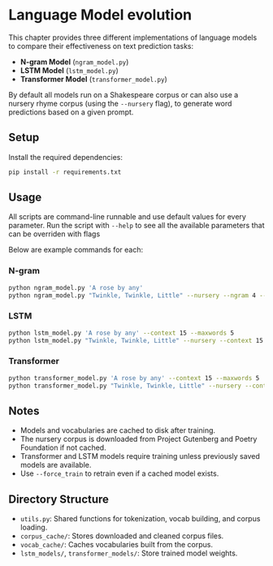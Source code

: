 # Language Model evolution

This chapter provides three different implementations of language models to compare their effectiveness on text prediction tasks:

- **N-gram Model** (`ngram_model.py`)
- **LSTM Model** (`lstm_model.py`)
- **Transformer Model** (`transformer_model.py`)

By default all models run on a Shakespeare corpus or can also use a nursery rhyme corpus (using the `--nursery` flag), to generate word predictions based on a given prompt.

## Setup

Install the required dependencies:

```bash
pip install -r requirements.txt
```

## Usage

All scripts are command-line runnable and use default values for every parameter. Run the script with `--help` to see all the available parameters that can be overriden with flags

Below are example commands for each:

### N-gram

```bash
python ngram_model.py 'A rose by any'
python ngram_model.py "Twinkle, Twinkle, Little" --nursery --ngram 4 --topk 5
```

### LSTM

```bash
python lstm_model.py 'A rose by any' --context 15 --maxwords 5
python lstm_model.py "Twinkle, Twinkle, Little" --nursery --context 15 --epochs 10 --maxwords 5
```

### Transformer

```bash
python transformer_model.py 'A rose by any' --context 15 --maxwords 5
python transformer_model.py "Twinkle, Twinkle, Little" --nursery --context 15 --epochs 5 --maxwords 5
```

## Notes

- Models and vocabularies are cached to disk after training.
- The nursery corpus is downloaded from Project Gutenberg and Poetry Foundation if not cached.
- Transformer and LSTM models require training unless previously saved models are available.
- Use `--force_train` to retrain even if a cached model exists.

## Directory Structure

- `utils.py`: Shared functions for tokenization, vocab building, and corpus loading.
- `corpus_cache/`: Stores downloaded and cleaned corpus files.
- `vocab_cache/`: Caches vocabularies built from the corpus.
- `lstm_models/`, `transformer_models/`: Store trained model weights.
